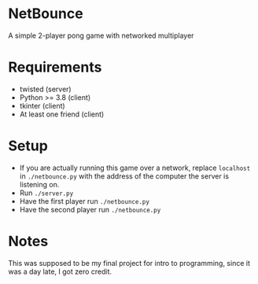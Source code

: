 # NetBounce
A simple 2-player pong game with networked multiplayer

# Requirements
- twisted (server)
- Python >= 3.8 (client)
- tkinter (client)
- At least one friend (client)

# Setup
- If you are actually running this game over a network, replace `localhost` in
  `./netbounce.py` with the address of the computer the server is listening on.
- Run `./server.py`
- Have the first player run `./netbounce.py` 
- Have the second player run `./netbounce.py` 

# Notes
This was supposed to be my final project for intro to programming, since it was
a day late, I got zero credit.
